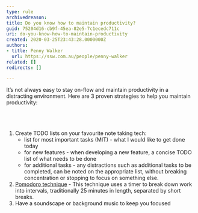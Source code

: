 ```yaml
---
type: rule
archivedreason: 
title: Do you know how to maintain productivity?
guid: 75204d16-cb9f-45ea-82e5-7c1ecedc711c
uri: do-you-know-how-to-maintain-productivity
created: 2020-03-25T23:43:28.0000000Z
authors:
- title: Penny Walker
  url: https://ssw.com.au/people/penny-walker
related: []
redirects: []

---
```



​It’s not always easy to stay on-flow and maintain productivity in a distracting environment. Here are 3 proven strategies to help you maintain productivity&#58;<br><br>
<br><excerpt class='endintro'></excerpt><br>
<ol><li>Create TODO lists on your favourite note taking tech&#58;
   <ul><li>list for most important tasks (MIT) - what I would like to get done today</li><li>for new features - when developing a new feature, a concise TODO list of what needs to be done</li><li>for additional tasks - any distractions such as additional tasks to be completed, can be noted on the appropriate list, without breaking concentration or stopping to focus on something else.​<br></li></ul></li><li><a href="https&#58;//francescocirillo.com/pages/pomodoro-technique">​Pomodoro technique</a>&#160;-&#160;This technique uses a timer to break down work into intervals, traditionally 25 minutes in length, separated by short breaks.&#160;</li><li>Have a soundscape&#160;or background music to keep you focused<br></li></ol>


